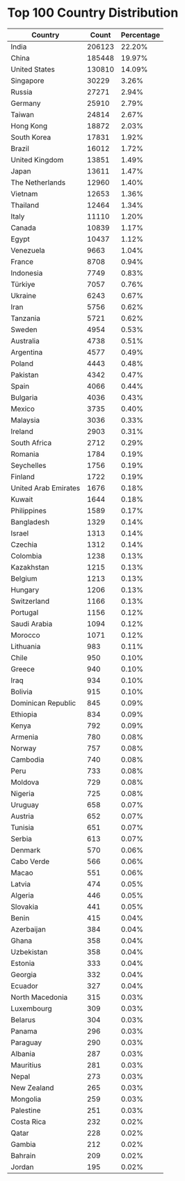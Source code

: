 # Top 100 Country Distribution
| Country | Count | Percentage |
|----|----|----|
| India | 206123 | 22.20% |
| China | 185448 | 19.97% |
| United States | 130810 | 14.09% |
| Singapore | 30229 | 3.26% |
| Russia | 27271 | 2.94% |
| Germany | 25910 | 2.79% |
| Taiwan | 24814 | 2.67% |
| Hong Kong | 18872 | 2.03% |
| South Korea | 17831 | 1.92% |
| Brazil | 16012 | 1.72% |
| United Kingdom | 13851 | 1.49% |
| Japan | 13611 | 1.47% |
| The Netherlands | 12960 | 1.40% |
| Vietnam | 12653 | 1.36% |
| Thailand | 12464 | 1.34% |
| Italy | 11110 | 1.20% |
| Canada | 10839 | 1.17% |
| Egypt | 10437 | 1.12% |
| Venezuela | 9663 | 1.04% |
| France | 8708 | 0.94% |
| Indonesia | 7749 | 0.83% |
| Türkiye | 7057 | 0.76% |
| Ukraine | 6243 | 0.67% |
| Iran | 5756 | 0.62% |
| Tanzania | 5721 | 0.62% |
| Sweden | 4954 | 0.53% |
| Australia | 4738 | 0.51% |
| Argentina | 4577 | 0.49% |
| Poland | 4443 | 0.48% |
| Pakistan | 4342 | 0.47% |
| Spain | 4066 | 0.44% |
| Bulgaria | 4036 | 0.43% |
| Mexico | 3735 | 0.40% |
| Malaysia | 3036 | 0.33% |
| Ireland | 2903 | 0.31% |
| South Africa | 2712 | 0.29% |
| Romania | 1784 | 0.19% |
| Seychelles | 1756 | 0.19% |
| Finland | 1722 | 0.19% |
| United Arab Emirates | 1676 | 0.18% |
| Kuwait | 1644 | 0.18% |
| Philippines | 1589 | 0.17% |
| Bangladesh | 1329 | 0.14% |
| Israel | 1313 | 0.14% |
| Czechia | 1312 | 0.14% |
| Colombia | 1238 | 0.13% |
| Kazakhstan | 1215 | 0.13% |
| Belgium | 1213 | 0.13% |
| Hungary | 1206 | 0.13% |
| Switzerland | 1166 | 0.13% |
| Portugal | 1156 | 0.12% |
| Saudi Arabia | 1094 | 0.12% |
| Morocco | 1071 | 0.12% |
| Lithuania | 983 | 0.11% |
| Chile | 950 | 0.10% |
| Greece | 940 | 0.10% |
| Iraq | 934 | 0.10% |
| Bolivia | 915 | 0.10% |
| Dominican Republic | 845 | 0.09% |
| Ethiopia | 834 | 0.09% |
| Kenya | 792 | 0.09% |
| Armenia | 780 | 0.08% |
| Norway | 757 | 0.08% |
| Cambodia | 740 | 0.08% |
| Peru | 733 | 0.08% |
| Moldova | 729 | 0.08% |
| Nigeria | 725 | 0.08% |
| Uruguay | 658 | 0.07% |
| Austria | 652 | 0.07% |
| Tunisia | 651 | 0.07% |
| Serbia | 613 | 0.07% |
| Denmark | 570 | 0.06% |
| Cabo Verde | 566 | 0.06% |
| Macao | 551 | 0.06% |
| Latvia | 474 | 0.05% |
| Algeria | 446 | 0.05% |
| Slovakia | 441 | 0.05% |
| Benin | 415 | 0.04% |
| Azerbaijan | 384 | 0.04% |
| Ghana | 358 | 0.04% |
| Uzbekistan | 358 | 0.04% |
| Estonia | 333 | 0.04% |
| Georgia | 332 | 0.04% |
| Ecuador | 327 | 0.04% |
| North Macedonia | 315 | 0.03% |
| Luxembourg | 309 | 0.03% |
| Belarus | 304 | 0.03% |
| Panama | 296 | 0.03% |
| Paraguay | 290 | 0.03% |
| Albania | 287 | 0.03% |
| Mauritius | 281 | 0.03% |
| Nepal | 273 | 0.03% |
| New Zealand | 265 | 0.03% |
| Mongolia | 259 | 0.03% |
| Palestine | 251 | 0.03% |
| Costa Rica | 232 | 0.02% |
| Qatar | 228 | 0.02% |
| Gambia | 212 | 0.02% |
| Bahrain | 209 | 0.02% |
| Jordan | 195 | 0.02% |
